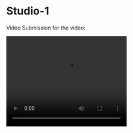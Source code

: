 # Studio-1

Video Submission for the video:

<video src="./Videos/2025-01-28 20-07-08.mp4" width="320" height="240" controls></video>
 
